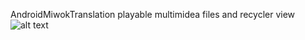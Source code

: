 AndroidMiwokTranslation
playable multimidea files and recycler view
![alt text](https://i.ibb.co/VVx9bL7/Screenshot-305.png)
